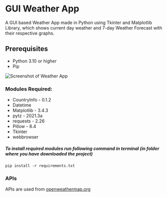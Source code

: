
# GUI Weather App

A GUI based Weather App made in Python using Tkinter and Matplotlib Library, which shows current day weather and 7-day Weather Forecast with their respective graphs.



## Prerequisites
- Python 3.10 or higher
- Pip

![Screenshot of Weather App](https://github.com/Param302/GUI-Weather-App/blob/main/previews/weather%20app%20gui.gif)

### Modules Required:
- CountryInfo - 0.1.2
- Datetime
- Matplotlib - 3.4.3
- pytz - 2021.3a
- requests - 2.26
- Pillow - 8.4
- Tkinter
- webbrowser

##### To install required modules run following command in terminal (in folder where you have downloaded the project)
```
pip install -r requirements.txt
```

### APIs
APIs are used from [openweathermap.org](https://openweathermap.org/)

